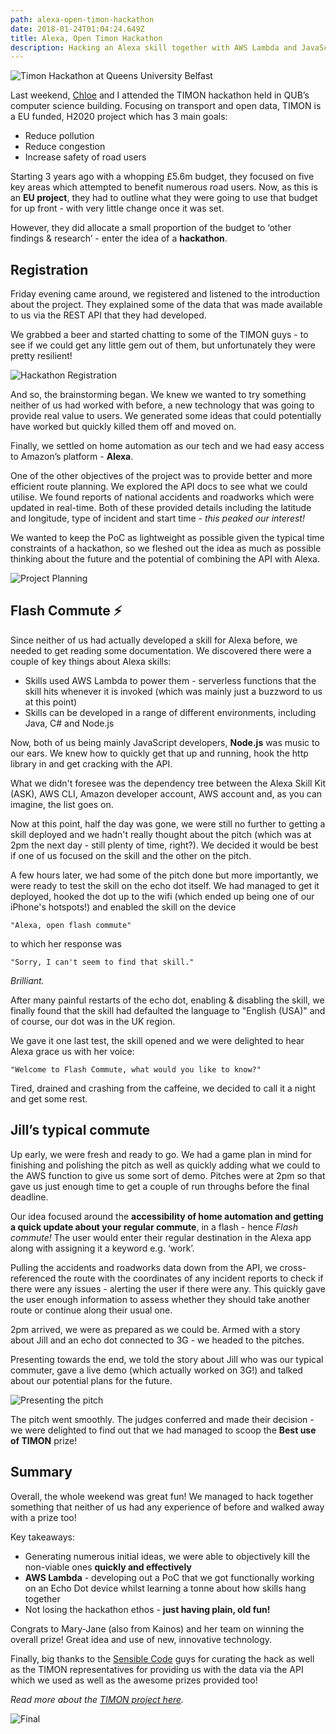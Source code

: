 ```yaml
---
path: alexa-open-timon-hackathon
date: 2018-01-24T01:04:24.649Z
title: Alexa, Open Timon Hackathon
description: Hacking an Alexa skill together with AWS Lambda and JavaScript
---
```

![Timon Hackathon at Queens University Belfast](/assets/timon-hack-tv.jpg "Timon Hackathon at Queens University Belfast")

Last weekend, [Chloe](https://twitter.com/ChloeMcAteer3) and I attended the TIMON hackathon held in QUB’s computer science building. Focusing on transport and open data, TIMON is a EU funded, H2020 project which has 3 main goals:

* Reduce pollution
* Reduce congestion
* Increase safety of road users

Starting 3 years ago with a whopping £5.6m budget, they focused on five key areas which attempted to benefit numerous road users. Now, as this is an **EU project**, they had to outline what they were going to use that budget for up front - with very little change once it was set.

However, they did allocate a small proportion of the budget to ‘other findings & research’ - enter the idea of a **hackathon**.

## Registration

Friday evening came around, we registered and listened to the introduction about the project. They explained some of the data that was made available to us via the REST API that they had developed. 

We grabbed a beer and started chatting to some of the TIMON guys - to see if we could get any little gem out of them, but unfortunately they were pretty resilient!

![Hackathon Registration](/assets/registration.jpg "Hackathon Registration")

And so, the brainstorming began. We knew we wanted to try something neither of us had worked with before, a new technology that was going to provide real value to users. We generated some ideas that could potentially have worked but quickly killed them off and moved on.

Finally, we settled on home automation as our tech and we had easy access to Amazon’s platform - **Alexa**.

One of the other objectives of the project was to provide better and more efficient route planning. We explored the API docs to see what we could utilise. We found reports of national accidents and roadworks which were updated in real-time. Both of these provided details including the latitude and longitude, type of incident and start time - *this peaked our interest!*

We wanted to keep the PoC as lightweight as possible given the typical time constraints of a hackathon, so we fleshed out the idea as much as possible thinking about the future and the potential of combining the API with Alexa.

![Project Planning](/assets/post-it-wall.jpg "Project Planning ft. Post-Its")

## Flash Commute ⚡️

Since neither of us had actually developed a skill for Alexa before, we needed to get reading some documentation. We discovered there were a couple of key things about Alexa skills:

* Skills used AWS Lambda to power them - serverless functions that the skill hits whenever it is invoked (which was mainly just a buzzword to us at this point)
* Skills can be developed in a range of different environments, including Java, C# and Node.js

Now, both of us being mainly JavaScript developers, **Node.js** was music to our ears. We knew how to quickly get that up and running, hook the http library in and get cracking with the API. 

What we didn't foresee was the dependency tree between the Alexa Skill Kit (ASK), AWS CLI, Amazon developer account, AWS account and, as you can imagine, the list goes on.

Now at this point, half the day was gone, we were still no further to getting a skill deployed and we hadn't really thought about the pitch (which was at 2pm the next day - still plenty of time, right?). We decided it would be best if one of us focused on the skill and the other on the pitch.  

A few hours later, we had some of the pitch done but more importantly, we were ready to test the skill on the echo dot itself. We had managed to get it deployed, hooked the dot up to the wifi (which ended up being one of our iPhone's hotspots!) and enabled the skill on the device

`"Alexa, open flash commute"`

 to which her response was 

 `"Sorry, I can't seem to find that skill."` 

 *Brilliant.*

After many painful restarts of the echo dot, enabling & disabling the skill, we finally found that the skill had defaulted the language to "English (USA)" and of course, our dot was in the UK region. 

We gave it one last test, the skill opened and we were delighted to hear Alexa grace us with her voice:

`"Welcome to Flash Commute, what would you like to know?"`

Tired, drained and crashing from the caffeine, we decided to call it a night and get some rest.

## Jill’s typical commute

Up early, we were fresh and ready to go. We had a game plan in mind for finishing and polishing the pitch as well as quickly adding what we could to the AWS function to give us some sort of demo. Pitches were at 2pm so that gave us just enough time to get a couple of run throughs before the final deadline.

Our idea focused around the **accessibility of home automation and getting a quick update about your regular commute**, in a flash - hence *Flash commute!* The user would enter their regular destination in the Alexa app along with assigning it a keyword e.g. ‘work’. 

Pulling the accidents and roadworks data down from the API, we cross-referenced the route with the coordinates of any incident reports to check if there were any issues - alerting the user if there were any. This quickly gave the user enough information to assess whether they should take another route or continue along their usual one.

2pm arrived, we were as prepared as we could be. Armed with a story about Jill and an echo dot connected to 3G - we headed to the pitches. 

Presenting towards the end, we told the story about Jill who was our typical commuter, gave a live demo (which actually worked on 3G!) and talked about our potential plans for the future.

![Presenting the pitch](/assets/pitching.jpg "Pitching our solution!")

The pitch went smoothly. The judges conferred and made their decision - we were delighted to find out that we had managed to scoop the **Best use of TIMON** prize! 

## Summary

Overall, the whole weekend was great fun! We managed to hack together something that neither of us had any experience of before and walked away with a prize too! 

Key takeaways:

* Generating numerous initial ideas, we were able to objectively kill the non-viable ones **quickly and effectively**
* **AWS Lambda** - developing out a PoC that we got functionally working on an Echo Dot device whilst learning a tonne about how skills hang together
* Not losing the hackathon ethos - **just having plain, old fun!**

Congrats to Mary-Jane (also from Kainos) and her team on winning the overall prize! Great idea and use of new, innovative technology.

Finally, big thanks to the [Sensible Code](http://sensiblecode.io/) guys for curating the hack as well as the TIMON representatives for providing us with the data via the API which we used as well as the awesome prizes provided too! 

*Read more about the [TIMON project here](https://www.timon-project.eu/).*

![Final](/assets/win.jpg "Success! Free swag too 😎")